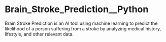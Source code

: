 # Brain_Stroke_Prediction__Python
Brain Stroke Prediction is an AI tool using machine learning to predict the likelihood of a person suffering from a stroke by analyzing medical history, lifestyle, and other relevant data. 

